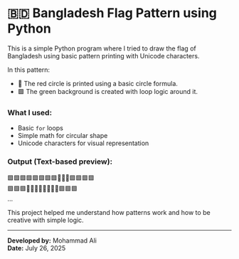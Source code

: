 # 🇧🇩 Bangladesh Flag Pattern using Python

This is a simple Python program where I tried to draw the flag of Bangladesh using basic pattern printing with Unicode characters.

In this pattern:
- 🔴 The red circle is printed using a basic circle formula.
- 🟩 The green background is created with loop logic around it.

###  What I used:
- Basic `for` loops
- Simple math for circular shape
- Unicode characters for visual representation

###  Output (Text-based preview):

🟩🟩🟩🟩🟩🟩🟩🟩🔴🔴🔴🟩🟩🟩🟩  
🟩🟩🟩🔴🔴🔴🔴🔴🔴🔴🔴🟩🟩🟩  
...

This project helped me understand how patterns work and how to be creative with simple logic.

---

 **Developed by:** Mohammad Ali  
 **Date:** July 26, 2025
